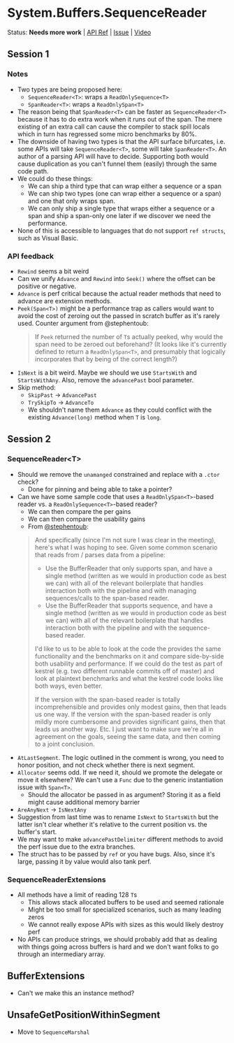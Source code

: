 # System.Buffers.SequenceReader

Status: **Needs more work** | 
[API Ref](System.Buffers.SequenceReader.md) |
[Issue](https://github.com/dotnet/corefx/issues/32588) |
[Video](https://www.youtube.com/watch?v=0WN1OXKBMl8)

## Session 1

### Notes

* Two types are being proposed here:
    - `SequenceReader<T>`: wraps a `ReadOnlySequence<T>`
    - `SpanReader<T>`: wraps a `ReadOnlySpan<T>`
* The reason being that `SpanReader<T>` can be faster as `SequenceReader<T>`
  because it has to do extra work when it runs out of the span. The mere
  existing of an extra call can cause the compiler to stack spill locals which
  in turn has regressed some micro benchmarks by 80%.
* The downside of having two types is that the API surface bifurcates, i.e. some
  APIs will take `SequenceReader<T>`, some will take `SpanReader<T>`. An author
  of a parsing API will have to decide. Supporting both would cause duplication
  as you can't funnel them (easily) through the same code path.
* We could do these things:
    - We can ship a third type that can wrap either a sequence or a span
    - We can ship two types (one can wrap either a sequence or a span) and one
      that only wraps span.
    - We can only ship a single type that wraps either a sequence or a span and
      ship a span-only one later if we discover we need the performance.
* None of this is accessible to languages that do not support `ref structs`,
  such as Visual Basic.

### API feedback

* `Rewind` seems a bit weird
* Can we unify `Advance` and `Rewind` into `Seek()` where the offset can be
  positive or negative.
* `Advance` is perf critical because the actual reader methods that need to
  advance are extension methods.
* `Peek(Span<T>)` might be a performance trap as callers would want to avoid the
  cost of zeroing out the passed in scratch buffer as it's rarely used. Counter
  argument from @stephentoub:
  > If `Peek` returned the number of `T`s actually peeked, why would the span
  > need to be zeroed out beforehand? (It looks like it's currently defined to
  > return a `ReadOnlySpan<T>`, and presumably that logically incorporates that
  > by being of the correct length?)
* `IsNext` is a bit weird. Maybe we should we use `StartsWith` and
  `StartsWithAny`. Also, remove the `advancePast` bool parameter.
* Skip method:
  - `SkipPast` -> `AdvancePast`
  - `TrySkipTo` -> `AdvanceTo`
  - We shouldn't name them `Advance` as they could conflict with the existing
    `Advance(long)` method when `T` is `long`.

## Session 2

### SequenceReader\<T>

* Should we remove the `unamanged` constrained and replace with a `.ctor` check?
    - Done for pinning and being able to take a pointer?
* Can we have some sample code that uses a `ReadOnlySpan<T>`-based reader vs. a
  `ReadOnlySequence<T>`-based reader?
    - We can then compare the per gains
    - We can then compare the usability gains
    - From [@stephentoub](https://github.com/stephentoub):
    > And specifically (since I'm not sure I was clear in the meeting), here's
    > what I was hoping to see. Given some common scenario that reads from /
    > parses data from a pipeline:
    > 
    > * Use the BufferReader that only supports span, and have a single method
    >   (written as we would in production code as best we can) with all of the
    >   relevant boilerplate that handles interaction both with the pipeline and
    >   with managing sequences/calls to the span-based reader.
    > * Use the BufferReader that supports sequence, and have a single method
    >   (written as we would in production code as best we can) with all of the
    >   relevant boilerplate that handles interaction both with the pipeline and
    >   with the sequence-based reader.
    > 
    > I'd like to us to be able to look at the code the provides the same
    > functionality and the benchmarks on it and compare side-by-side both
    > usability and performance. If we could do the test as part of kestrel
    > (e.g. two different runnable commits off of master) and look at plaintext
    > benchmarks and what the kestrel code looks like both ways, even better.
    > 
    > If the version with the span-based reader is totally incomprehensible and
    > provides only modest gains, then that leads us one way. If the version
    > with the span-based reader is only mildly more cumbersome and provides
    > significant gains, then that leads us another way. Etc. I just want to
    > make sure we're all in agreement on the goals, seeing the same data, and
    > then coming to a joint conclusion.
* `AtLastSegment`. The logic outlined in the comment is wrong, you need to honor
  position, and not check whether there is next segment.
* `Allocator` seems odd. If we need it, should we promote the delegate or move
  it elsewhere? We can't use a `Func` due to the generic instantiation issue
  with `Span<T>`.
    - Should the allocator be passed in as argument? Storing it as a field might
      cause additional memory barrier
* `AreAnyNext` -> `IsNextAny`
* Suggestion from last time was to rename `IsNext` to `StartsWith` but the
  latter isn't clear whether it's relative to the current position vs. the
  buffer's start.
* We may want to make `advancePastDelimiter` different methods to avoid the perf
  issue due to the extra branches.
* The struct has to be passed by `ref` or you have bugs. Also, since it's large,
  passing it by value would also tank perf.

### SequenceReaderExtensions

* All methods have a limit of reading 128 `T`s
    - This allows stack allocated buffers to be used and seemed rationale
    - Might be too small for specialized scenarios, such as many leading zeros
    - We cannot really expose APIs with sizes as this would likely destroy perf
* No APIs can produce strings, we should probably add that as dealing with
  things going across buffers is hard and we don't want folks to go through an
  intermediary array.

## BufferExtensions

* Can't we make this an instance method?

## UnsafeGetPositionWithinSegment

* Move to `SequenceMarshal`
